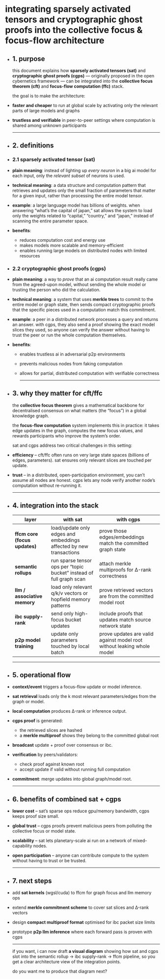 # integrating sparsely activated tensors and cryptographic ghost proofs into the collective focus & focus-flow architecture
- ## 1. purpose
  
  this document explains how **sparsely activated tensors (sat)** and **cryptographic ghost proofs (cgps)** — originally proposed in the open cybernetics framework — can be integrated into the **collective focus theorem (cft)** and **focus-flow computation (ffc)** stack.
  
  the goal is to make the architecture:
- **faster and cheaper** to run at global scale by activating only the relevant parts of large models and graphs
- **trustless and verifiable** in peer-to-peer settings where computation is shared among unknown participants
  
  ---
- ## 2. definitions
- ### 2.1 sparsely activated tensor (sat)
- **plain meaning**: instead of lighting up *every neuron* in a big ai model for each input, only the *relevant subset* of neurons is used.
- **technical meaning**: a data structure and computation pattern that retrieves and updates only the small fraction of parameters that matter for a given input, rather than processing the entire model tensor.
- **example**: a large language model has billions of weights. when answering “what’s the capital of japan,” sat allows the system to load only the weights related to “capital,” “country,” and “japan,” instead of scanning the entire parameter space.
- **benefits**:
	- reduces computation cost and energy use
	- makes models more scalable and memory-efficient
	- enables running large models on distributed nodes with limited resources
- ### 2.2 cryptographic ghost proofs (cgps)
- **plain meaning**: a way to *prove* that an ai computation result really came from the agreed-upon model, without sending the whole model or trusting the person who did the calculation.
- **technical meaning**: a system that uses **merkle trees** to commit to the entire model or graph state, then sends compact cryptographic proofs that the specific pieces used in a computation match this commitment.
- **example**: a peer in a distributed network processes a query and returns an answer. with cgps, they also send a proof showing the exact model slices they used, so anyone can verify the answer without having to trust the peer or run the whole computation themselves.
- **benefits**:
	- enables trustless ai in adversarial p2p environments
	- prevents malicious nodes from faking computation
	- allows for partial, distributed computation with verifiable correctness
	  
	  ---
- ## 3. why they matter for cft/ffc
  
  the **collective focus theorem** gives a mathematical backbone for decentralised consensus on what matters (the “focus”) in a global knowledge graph.
  
  the **focus-flow computation** system implements this in practice: it takes edge updates in the graph, computes the new focus values, and rewards participants who improve the system’s order.
  
  sat and cgps address two critical challenges in this setting:
- **efficiency** – cft/ffc often runs on very large state spaces (billions of edges, parameters). sat ensures only relevant slices are touched per update.
- **trust** – in a distributed, open-participation environment, you can’t assume all nodes are honest. cgps lets any node verify another node’s computation without re-running it.
  
  ---
- ## 4. integration into the stack
  
  | layer | with sat | with cgps |
  | ---- | ---- | ---- |
  | **ffcm core (focus updates)** | load/update only edges and embeddings affected by new transactions | prove those edges/embeddings match the committed graph state |
  | **semantic rollups** | run sparse tensor ops per “topic bucket” instead of full graph scan | attach merkle multiproofs for Δ-rank correctness |
  | **llm / associative memory** | load only relevant q/k/v vectors or hopfield memory patterns | prove retrieved vectors are from the committed model root |
  | **ibc supply-rank** | send only high-focus bucket updates | include proofs that updates match source network state |
  | **p2p model training** | update only parameters touched by local batch | prove updates are valid against model root without leaking whole model |
  
  ---
- ## 5. operational flow
- **context/event** triggers a focus-flow update or model inference.
- **sat retrieval** loads only the k most relevant parameters/edges from the graph or model.
- **local computation** produces Δ-rank or inference output.
- **cgps proof** is generated:
	- the retrieved slices are hashed
	- a **merkle multiproof** shows they belong to the committed global root
- **broadcast** update + proof over consensus or ibc.
- **verification** by peers/validators:
	- check proof against known root
	- accept update if valid without running full computation
- **commitment**: merge updates into global graph/model root.
  
  ---
- ## 6. benefits of combined sat + cgps
- **lower cost** – sat’s sparse ops reduce gpu/memory bandwidth, cgps keeps proof size small.
- **global trust** – cgps proofs prevent malicious peers from polluting the collective focus or model state.
- **scalability** – sat lets planetary-scale ai run on a network of mixed-capability nodes.
- **open participation** – anyone can contribute compute to the system without having to trust or be trusted.
  
  ---
- ## 7. next steps
- add **sat kernels** (wgsl/cuda) to ffcm for graph focus and llm memory ops
- extend **merkle commitment scheme** to cover sat slices and Δ-rank vectors
- design **compact multiproof format** optimised for ibc packet size limits
- prototype **p2p llm inference** where each forward pass is proven with cgps
  
  ---
  
  if you want, i can now draft **a visual diagram** showing how sat and cgps slot into the semantic rollup → ibc supply-rank → ffcm pipeline, so you get a clear architecture view of the integration points.
  
  do you want me to produce that diagram next?